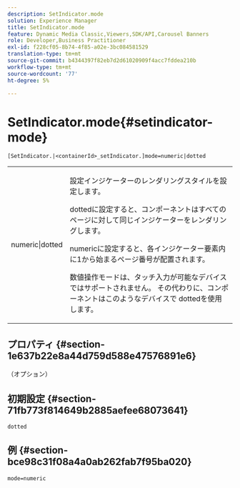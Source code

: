 ```yaml
---
description: SetIndicator.mode
solution: Experience Manager
title: SetIndicator.mode
feature: Dynamic Media Classic,Viewers,SDK/API,Carousel Banners
role: Developer,Business Practitioner
exl-id: f228cf05-8b74-4f85-a02e-3bc084581529
translation-type: tm+mt
source-git-commit: b4344397f82eb7d2d61020909f4acc7fddea210b
workflow-type: tm+mt
source-wordcount: '77'
ht-degree: 5%

---
```


# SetIndicator.mode{#setindicator-mode}

`[SetIndicator.|<containerId>_setIndicator.]mode=numeric|dotted`

<table id="table_0BEA0B5FFDF64E5594B534B2A87A6D88"> 
 <tbody> 
  <tr> 
   <td colname="col1"> <p> <span class="codeph"> numeric|dotted</span> </p> </td> 
   <td colname="col2"> <p> 設定インジケーターのレンダリングスタイルを設定します。 </p> <p><span class="codeph"> dotted</span>に設定すると、コンポーネントはすべてのページに対して同じインジケーターをレンダリングします。 </p> <p><span class="codeph"> numeric</span>に設定すると、各インジケーター要素内に1から始まるページ番号が配置されます。 </p> <p><span class="codeph">数値</span>操作モードは、タッチ入力が可能なデバイスではサポートされません。 その代わりに、コンポーネントはこのようなデバイスで<span class="codeph"> dotted</span>を使用します。 </p> </td> 
  </tr> 
 </tbody> 
</table>

## プロパティ {#section-1e637b22e8a44d759d588e47576891e6}

（オプション）

## 初期設定 {#section-71fb773f814649b2885aefee68073641}

`dotted`

## 例 {#section-bce98c31f08a4a0ab262fab7f95ba020}

`mode=numeric`
